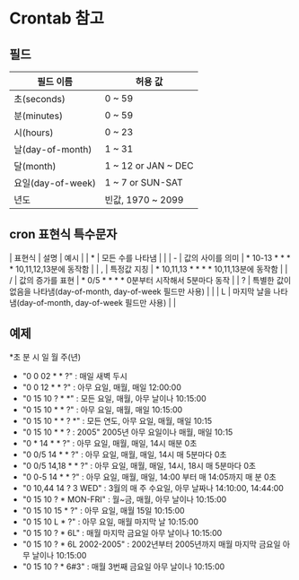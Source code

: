 # Crontab 참고

## 필드
| 필드 이름 | 허용 값 | 
| --- | --- |
| 초(seconds) |  0 ~ 59 |
| 분(minutes) |  0 ~ 59 |
| 시(hours) |  0 ~ 23 |
| 날(day-of-month) | 1 ~ 31 |
| 달(month) | 1 ~ 12 or JAN ~ DEC |
| 요일(day-of-week) | 1 ~ 7 or SUN-SAT |
| 년도 | 빈값, 1970 ~ 2099 |

## cron 표현식 특수문자
| 표현식 | 설명 | 예시 |
| * | 모든 수를 나타냄 | |
| - | 값의 사이를 의미 | * 10-13 * * * * 10,11,12,13분에 동작함 |
| , | 특정값 지칭 | * 10,11,13 * * * * 10,11,13분에 동작함 |
| / | 값의 증가를 표현 |  * 0/5 * * * * 0분부터 시작해서 5분마다 동작 |
| ? | 특별한 값이 없음을 나타냄(day-of-month, day-of-week 필드만 사용) | |
| L | 마지막 날을 나타냄(day-of-month, day-of-week 필드만 사용) | | 

## 예제
*초 분 시 일 월 주(년)
- "0 0 02 * * ?" : 매일 새벽 두시
- "0 0 12 * * ?" : 아무 요일, 매월, 매일 12:00:00
- "0 15 10 ? * *" : 모든 요일, 매월, 아무 날이나 10:15:00 
- "0 15 10 * * ?" : 아무 요일, 매월, 매일 10:15:00 
- "0 15 10 * * ? *" : 모든 연도, 아무 요일, 매월, 매일 10:15 
- "0 15 10 * * ? : 2005" 2005년 아무 요일이나 매월, 매일 10:15 
- "0 * 14 * * ?" : 아무 요일, 매월, 매일, 14시 매분 0초 
- "0 0/5 14 * * ?" : 아무 요일, 매월, 매일, 14시 매 5분마다 0초 
- "0 0/5 14,18 * * ?" : 아무 요일, 매월, 매일, 14시, 18시 매 5분마다 0초 
- "0 0-5 14 * * ?" : 아무 요일, 매월, 매일, 14:00 부터 매 14:05까지 매 분 0초 
- "0 10,44 14 ? 3 WED" : 3월의 매 주 수요일, 아무 날짜나 14:10:00, 14:44:00 
- "0 15 10 ? * MON-FRI" : 월~금, 매월, 아무 날이나 10:15:00 
- "0 15 10 15 * ?" : 아무 요일, 매월 15일 10:15:00 
- "0 15 10 L * ?" : 아무 요일, 매월 마지막 날 10:15:00 
- "0 15 10 ? * 6L" : 매월 마지막 금요일 아무 날이나 10:15:00 
- "0 15 10 ? * 6L 2002-2005" : 2002년부터 2005년까지 매월 마지막 금요일 아무 날이나 10:15:00 
- "0 15 10 ? * 6#3" : 매월 3번째 금요일 아무 날이나 10:15:00
